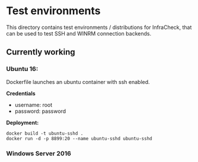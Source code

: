 # Test environments
This directory contains test environments / distributions for InfraCheck, that can be used to test SSH and WINRM connection backends.
## Currently working
### Ubuntu 16:
Dockerfile launches an ubuntu container with ssh enabled.

**Credentials**
- username: root
- password: password

**Deployment:**
```
docker build -t ubuntu-sshd .
docker run -d -p 8899:20 --name ubuntu-sshd ubuntu-sshd
```

### Windows Server 2016
